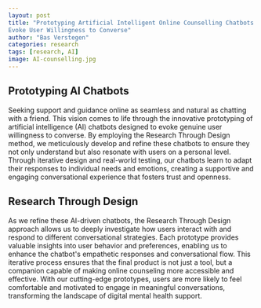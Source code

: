 ```yaml
---
layout: post
title: "Prototyping Artificial Intelligent Online Counselling Chatbots to
Evoke User Willingness to Converse"
author: "Bas Verstegen"
categories: research
tags: [research, AI]
image: AI-counselling.jpg
---
```


## Prototyping AI Chatbots
Seeking support and guidance online as seamless and natural as chatting with a friend. This vision comes to life through the innovative prototyping of artificial intelligence (AI) chatbots designed to evoke genuine user willingness to converse. By employing the Research Through Design method, we meticulously develop and refine these chatbots to ensure they not only understand but also resonate with users on a personal level. Through iterative design and real-world testing, our chatbots learn to adapt their responses to individual needs and emotions, creating a supportive and engaging conversational experience that fosters trust and openness.

## Research Through Design
As we refine these AI-driven chatbots, the Research Through Design approach allows us to deeply investigate how users interact with and respond to different conversational strategies. Each prototype provides valuable insights into user behavior and preferences, enabling us to enhance the chatbot's empathetic responses and conversational flow. This iterative process ensures that the final product is not just a tool, but a companion capable of making online counseling more accessible and effective. With our cutting-edge prototypes, users are more likely to feel comfortable and motivated to engage in meaningful conversations, transforming the landscape of digital mental health support.
